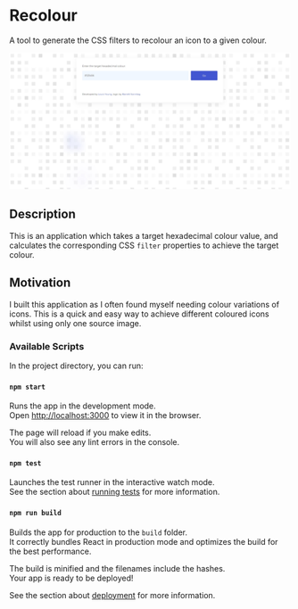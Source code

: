 # Recolour

A tool to generate the CSS filters to recolour an icon to a given colour.

![Recolour](documentation/recolour.jpg)

## Description

This is an application which takes a target hexadecimal colour value, and calculates the corresponding CSS `filter` properties to achieve the target colour.

## Motivation

I built this application as I often found myself needing colour variations of icons. This is a quick and easy way to achieve different coloured icons whilst using only one source image.

### Available Scripts

In the project directory, you can run:

#### `npm start`

Runs the app in the development mode.\
Open [http://localhost:3000](http://localhost:3000) to view it in the browser.

The page will reload if you make edits.\
You will also see any lint errors in the console.

#### `npm test`

Launches the test runner in the interactive watch mode.\
See the section about [running tests](https://facebook.github.io/create-react-app/docs/running-tests) for more information.

#### `npm run build`

Builds the app for production to the `build` folder.\
It correctly bundles React in production mode and optimizes the build for the best performance.

The build is minified and the filenames include the hashes.\
Your app is ready to be deployed!

See the section about [deployment](https://facebook.github.io/create-react-app/docs/deployment) for more information.
